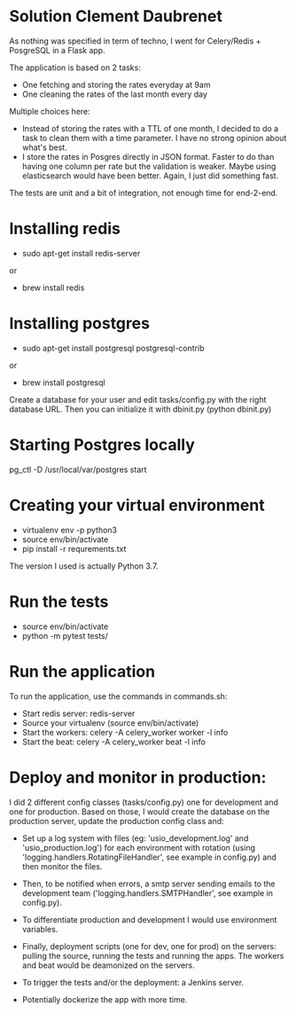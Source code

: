 # Solution Clement Daubrenet

As nothing was specified in term of techno, I went for Celery/Redis + PosgreSQL in a Flask app.

The application is based on 2 tasks:

- One fetching and storing the rates everyday at 9am
- One cleaning the rates of the last month every day

Multiple choices here:

- Instead of storing the rates with a TTL of one month, I decided to do a task to clean them with a time parameter.
I have no strong opinion about what's best.
- I store the rates in Posgres directly in JSON format. Faster to do than having one column per rate but the validation
is weaker. Maybe using elasticsearch would have been better. Again, I just did something fast.

The tests are unit and a bit of integration, not enough time for end-2-end.

# Installing redis

- sudo apt-get install redis-server

or

- brew install redis

# Installing postgres

- sudo apt-get install postgresql postgresql-contrib

or

- brew install postgresql

Create a database for your user and edit tasks/config.py with the right database URL.
Then you can initialize it with dbinit.py (python dbinit.py)

# Starting Postgres locally

pg_ctl -D /usr/local/var/postgres start


# Creating your virtual environment

- virtualenv env -p python3
- source env/bin/activate
- pip install -r requrements.txt

The version I used is actually Python 3.7.

# Run the tests

- source env/bin/activate
- python -m pytest tests/


# Run the application

To run the application, use the commands in commands.sh:

- Start redis server: redis-server
- Source your virtualenv (source env/bin/activate)
- Start the workers: celery -A celery_worker worker -l info
- Start the beat: celery -A celery_worker beat -l info

# Deploy and monitor in production:

I did 2 different config classes (tasks/config.py) one for development and one for production.
Based on those, I would create the database on the production server, update the production config class and:

- Set up a log system with files (eg: 'usio_development.log' and 'usio_production.log')
for each environment with rotation (using 'logging.handlers.RotatingFileHandler', see example in config.py) and then
monitor the files.

- Then, to be notified when errors, a smtp server sending emails to the development team ('logging.handlers.SMTPHandler', see
example in config.py).

- To differentiate production and development I would use environment variables.

- Finally, deployment scripts (one for dev, one for prod) on the servers: pulling the source, running the tests
and running the apps. The workers and beat would be deamonized on the servers.

- To trigger the tests and/or the deployment: a Jenkins server.

- Potentially dockerize the app with more time.

